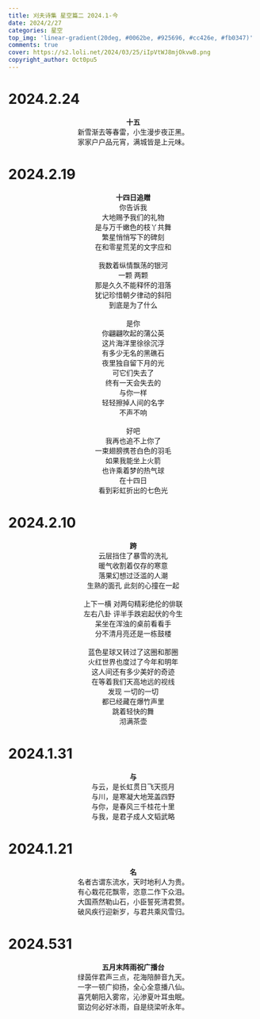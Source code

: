```yaml
---
title: 刈夫诗集 星空篇二 2024.1-今
date: 2024/2/27
categories: 星空
top_img: 'linear-gradient(20deg, #0062be, #925696, #cc426e, #fb0347)'
comments: true
cover: https://s2.loli.net/2024/03/25/iIpVtWJ8mjOkvwB.png
copyright_author: Oct0pu5
---
```


<h1>2024.2.24</h1>
<center>
<b>十五</b><br>
新雪渐去等春雷，小生漫步夜正黑。<br>
家家户户品元宵，满城皆是上元味。<br>
</center>

<h1>2024.2.19</h1>
<center>
<b>十四日追赠</b><br>
你告诉我<br>
大地赐予我们的礼物<br>
是与万千嫩色的枝丫共舞<br>
繁星悄悄写下的碑刻<br>
在和零星荒芜的文字应和<br>
<br>
我数着纵情飘荡的银河<br>
一颗 两颗<br>
那是久久不能释怀的泪落<br>
犹记珍惜朝夕律动的斜阳<br>
到底是为了什么<br>
<br>
是你<br>
你翩翩吹起的蒲公英<br>
这片海洋里徐徐沉浮<br>
有多少无名的黑礁石<br>
夜里独自留下月的光<br>
可它们失去了<br>
终有一天会失去的<br>
与你一样<br>
轻轻擦掉人间的名字<br>
不声不响<br>
<br>
好吧<br>
我再也追不上你了<br>
一束翅膀携苍白色的羽毛<br>
如果我能坐上火箭<br>
也许乘着梦的热气球<br>
在十四日<br>
看到彩虹折出的七色光<br>
</center>

<h1>2024.2.10</h1>
<center>
<b>跨</b><br>
云层挡住了暴雪的洗礼<br>
暖气收割着仅存的寒意<br>
落果幻想过泛滥的人潮<br>
生熟的面孔 此刻的心撞在一起<br>
<br>
上下一横 对两句精彩绝伦的俳联<br>
左右八卦 评半手跌宕起伏的今生<br>
呆坐在浑浊的桌前看看手<br>
分不清月亮还是一栋鼓楼<br>
<br>
蓝色星球又转过了这圈和那圈<br>
火红世界也度过了今年和明年<br>
这人间还有多少美好的奇迹<br>
在等着我们天高地远的视线<br>
发现 一切的一切<br>
都已经藏在爆竹声里<br>
跳着轻快的舞<br>
沏满茶壶<br>
</center>

<h1>2024.1.31</h1>
<center>
<b>与</b><br>
与云，是长虹贯日飞天揽月<br>
与川，是寒凝大地笼盖四野<br>
与你，是春风三千桂花十里<br>
与我，是君子成人文韬武略<br>
</center>

<h1>2024.1.21</h1>
<center>
<b>名</b><br>
名者古谓东流水，天时地利人为贵。<br>
有心栽花花飘零，恣意二作下众泪。<br>
大国燕然勒山石，小臣誓死清君赘。<br>
破风疾行迎新岁，与君共乘风雪归。<br>
</center>

<h1>2024.531</h1>
<center>
<b>五月末阵雨祝广播台</b><br>
绿茵伴君声三点，花海陪醉音九天。<br>
一字一顿广抑扬，全心全意播八仙。<br>
喜凭朝阳入雾帘，沁渗夏叶耳虫眠。<br>
窗边何必好冰雨，自是绕梁听永年。<br>
</center>